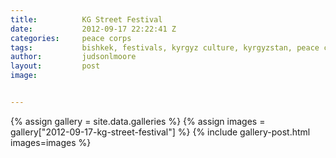 ```yaml
---
title:			KG Street Festival
date:			2012-09-17 22:22:41 Z
categories:		peace corps
tags:			bishkek, festivals, kyrgyz culture, kyrgyzstan, peace corps, street festival
author:			judsonlmoore
layout:			post
image:			


---
```


{% assign gallery = site.data.galleries %}
{% assign images = gallery["2012-09-17-kg-street-festival"] %}
{% include gallery-post.html images=images %}
